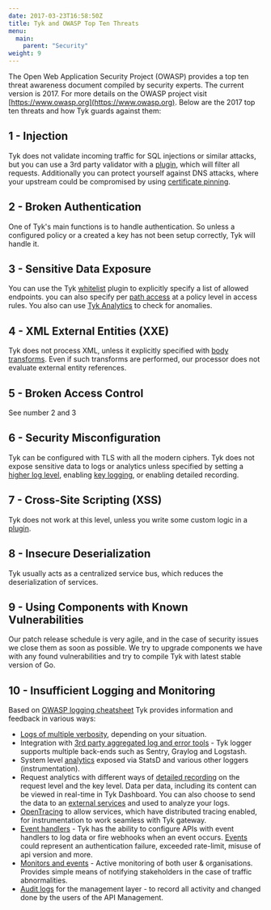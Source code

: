 ```yaml
---
date: 2017-03-23T16:58:50Z
title: Tyk and OWASP Top Ten Threats
menu:
  main:
    parent: "Security"
weight: 9 
---
```


The Open Web Application Security Project (OWASP) provides a top ten threat awareness document compiled by security experts. The current version is 2017. For more details on the OWASP project visit [https://www.owasp.org](https://www.owasp.org). Below are the 2017 top ten threats and how Tyk guards against them:

## <a name="1-injection"></a>1 - Injection

Tyk does not validate incoming traffic for SQL injections or similar attacks, but you can use a 3rd party validator with a [plugin](https://tyk.io/docs/customise-tyk/plugins/), which will filter all requests. Additionally you can protect yourself against DNS attacks, where your upstream could be compromised by using [certificate pinning](https://tyk.io/docs/security/certificate-pinning/).

## <a name="2-broken-authentication"></a>2 - Broken Authentication

One of Tyk's main functions is to handle authentication. So unless a configured policy or a created a key has not been setup correctly, Tyk will handle it.

## <a name="3-sensitive-data-exposure"></a>3 - Sensitive Data Exposure

You can use the Tyk [whitelist](https://tyk.io/docs/transform-traffic/endpoint-designer/#whitelist) plugin to explicitly specify a list of allowed endpoints. you can also specify per [path access](https://tyk.io/docs/security/security-policies/secure-apis-method-path/) at a policy level in access rules. You also can use [Tyk Analytics](https://tyk.io/docs/analyse/redis-mongodb-sizing/#a-name-analytics-a-analytics) to check for anomalies.

## <a name="4-xml-external-entities"></a>4 - XML External Entities (XXE)

Tyk does not process XML, unless it explicitly specified with [body transforms](https://tyk.io/docs/transform-traffic/endpoint-designer/#body-transform). Even if such transforms are performed, our processor does not evaluate external entity references.

## <a name="5-broken-access"></a>5 - Broken Access Control

See number 2 and 3

## <a name="6-security-misconfiguration"></a>6 - Security Misconfiguration

Tyk can be configured with TLS with all the modern ciphers. Tyk does not expose sensitive data to logs or analytics unless specified by setting a [higher log level](https://tyk.io/docs/log-data/), enabling [key logging](https://tyk.io/docs/configure/tyk-gateway-configuration-options/#a-name-enable-key-logging-a-enable-key-logging), or enabling detailed recording.

## <a name="7-cross-site-scripting"></a>7 - Cross-Site Scripting (XSS)

Tyk does not work at this level, unless you write some custom logic in a [plugin](https://tyk.io/docs/customise-tyk/plugins/).

## <a name="8-insecure-deserialization"></a>8 - Insecure Deserialization

Tyk usually acts as a centralized service bus, which reduces the deserialization of services.

## <a name="9-known-vulnerabilities"></a> 9 - Using Components with Known Vulnerabilities

Our patch release schedule is very agile, and in the case of security issues we close them as soon as possible. We try to upgrade components we have with any found vulnerabilities and try to compile Tyk with latest stable version of Go.

## <a name="10-insufficient-logging-monitoring"></a>10 - Insufficient Logging and Monitoring

Based on [OWASP logging cheatsheet](https://cheatsheetseries.owasp.org/cheatsheets/Logging_Cheat_Sheet.html) Tyk provides information and feedback in various ways: 
- [Logs of multiple verbosity](https://tyk.io/docs/log-data/), depending on your situation.
- Integration with [3rd party aggregated log and error tools](https://site-dev.tykbeta.com/docs/advanced-configuration/log-data/#integration-with-3rd-party-aggregated-log-and-error-tools) - Tyk logger supports multiple back-ends such as Sentry, Graylog and Logstash.
- System level [analytics](https://tyk.io/docs/basic-config-and-security/report-monitor-trigger-events/instrumentation/) exposed via StatsD and various other loggers (instrumentation). 
- Request analytics with different ways of [detailed recording](https://tyk.io/docs/analytics-and-reporting/useful-debug-modes/) on the request level and the key level. Data per data, including its content can be viewed in real-time in Tyk Dashboard. You can also choose to send the data to an [external services](https://tyk.io/docs/tyk-configuration-reference/tyk-pump-configuration/tyk-pump-configuration/#supported-backends) and used to analyze your logs.
- [OpenTracing](https://tyk.io/docs/advanced-configuration/opentracing/) to allow services, which have distributed tracing enabled, for instrumentation to work seamless with Tyk gateway. 
- [Event handlers](https://tyk.io/docs/basic-config-and-security/report-monitor-trigger-events/) - Tyk has the ability to configure APIs with event handlers to log data or fire webhooks when an event occurs. [Events](https://site-dev.tykbeta.com/docs/basic-config-and-security/report-monitor-trigger-events/event-types/) could represent an authentication failure, exceeded rate-limit, misuse of api version and more.
- [Monitors and events](https://tyk.io/docs/basic-config-and-security/report-monitor-trigger-events/monitors/) - Active monitoring of both user & organisations. Provides simple means of notifying stakeholders in the case of traffic abnormalities.
- [Audit logs](https://site-dev.tykbeta.com/docs/release-notes/version-2.8/#dashboard-audit-log-improvements) for the management layer - to record all activity and changed done by the users of the API Management.
